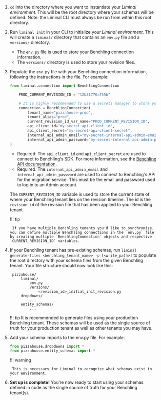 
1. `cd` into the directory where you want to instantiate your *Liminal environment*. This will be the root directory where your schemas will be defined. Note: the Liminal CLI must always be run from within this root directory.

2. Run `liminal init` in your CLI to initialize your *Liminal environment*. This will create a `liminal/` directory that contains an `env.py` file and a `versions/` directory.

    * The `env.py` file is used to store your Benchling connection information.
    * The `versions/` directory is used to store your revision files.

3. Populate the `env.py` file with your Benchling connection information, following the instructions in the file. For example:

    ```python
    from liminal.connection import BenchlingConnection

        PROD_CURRENT_REVISION_ID = "12b31776a755b"

        # It is highly recommended to use a secrets manager to store your credentials.
        connection = BenchlingConnection(
            tenant_name="pizzahouse-prod",
            tenant_alias="prod",
            current_revision_id_var_name="PROD_CURRENT_REVISION_ID",
            api_client_id="my-secret-api-client-id",
            api_client_secret="my-secret-api-client-secret",
            internal_api_admin_email="my-secret-internal-api-admin-email",
            internal_api_admin_password="my-secret-internal-api-admin-password",
    )
    ```

    * Required: The `api_client_id` and `api_client_secret` are used to connect to Benchling's SDK. For more information, see the [Benchling API documentation](https://docs.benchling.com/docs/getting-started-benchling-apps#calling-the-api-as-an-app).
    * Required: The `internal_api_admin_email` and `internal_api_admin_password` are used to connect to Benchling's API for the migration service. This must be the email and password used to log in to an Admin account.

    The `CURRENT_REVISION_ID` variable is used to store the current state of where your Benchling tenant lies on the revision timeline. The id is the `revision_id` of the revision file that has been applied to your Benchling tenant.

    !!! tip

        If you have multiple Benchling tenants you'd like to synchronize, you can define multiple Benchling connections in the `env.py` file by creating multiple `BenchlingConnection` objects and respective `CURRENT_REVISION_ID` variables.

4. If your Benchling tenant has pre-existing schemas, run `liminal generate-files <benchling_tenant_name> -p [<write_path>]` to populate the root directory with your schema files from the given Benchling tenant. Your file structure should now look like this:

        pizzahouse/
            liminal/
                env.py
                versions/
                    <revision_id>_initial_init_revision.py
            dropdowns/
                ...
            entity_schemas/
                ...

    !!! tip
        It is recommended to generate files using your production Benchling tenant. These schemas will be used as the single source of truth for your production tenant as well as other tenants you may have.

5. Add your schema imports to the env.py file. For example:

    ```python
    from pizzahouse.dropdowns import *
    from pizzahouse.entity_schemas import *
    ```

    !!! warning

        This is necessary for Liminal to recognize what schemas exist in your environment.

6. **Set up is complete!** You're now ready to start using your schemas defined in code as the single source of truth for your Benchling tenant(s).
